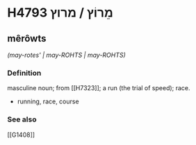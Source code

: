 # H4793 מֵרוֹץ / מרוץ

## mêrôwts

_(may-rotes' | may-ROHTS | may-ROHTS)_

### Definition

masculine noun; from [[H7323]]; a run (the trial of speed); race.

- running, race, course
### See also

[[G1408]]

